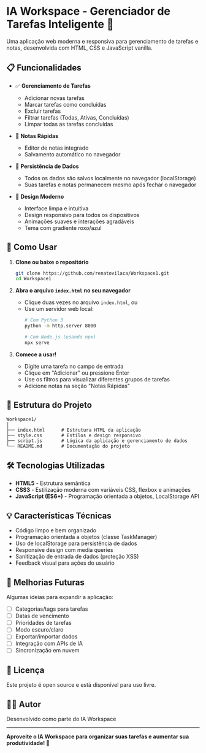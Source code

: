# IA Workspace - Gerenciador de Tarefas Inteligente 🤖

Uma aplicação web moderna e responsiva para gerenciamento de tarefas e notas, desenvolvida com HTML, CSS e JavaScript vanilla.

## 📋 Funcionalidades

- ✅ **Gerenciamento de Tarefas**
  - Adicionar novas tarefas
  - Marcar tarefas como concluídas
  - Excluir tarefas
  - Filtrar tarefas (Todas, Ativas, Concluídas)
  - Limpar todas as tarefas concluídas

- 📝 **Notas Rápidas**
  - Editor de notas integrado
  - Salvamento automático no navegador

- 💾 **Persistência de Dados**
  - Todos os dados são salvos localmente no navegador (localStorage)
  - Suas tarefas e notas permanecem mesmo após fechar o navegador

- 🎨 **Design Moderno**
  - Interface limpa e intuitiva
  - Design responsivo para todos os dispositivos
  - Animações suaves e interações agradáveis
  - Tema com gradiente roxo/azul

## 🚀 Como Usar

1. **Clone ou baixe o repositório**
   ```bash
   git clone https://github.com/renatovilaca/Workspace1.git
   cd Workspace1
   ```

2. **Abra o arquivo `index.html` no seu navegador**
   - Clique duas vezes no arquivo `index.html`, ou
   - Use um servidor web local:
     ```bash
     # Com Python 3
     python -m http.server 8000
     
     # Com Node.js (usando npx)
     npx serve
     ```

3. **Comece a usar!**
   - Digite uma tarefa no campo de entrada
   - Clique em "Adicionar" ou pressione Enter
   - Use os filtros para visualizar diferentes grupos de tarefas
   - Adicione notas na seção "Notas Rápidas"

## 📁 Estrutura do Projeto

```
Workspace1/
│
├── index.html      # Estrutura HTML da aplicação
├── style.css       # Estilos e design responsivo
├── script.js       # Lógica da aplicação e gerenciamento de dados
└── README.md       # Documentação do projeto
```

## 🛠️ Tecnologias Utilizadas

- **HTML5** - Estrutura semântica
- **CSS3** - Estilização moderna com variáveis CSS, flexbox e animações
- **JavaScript (ES6+)** - Programação orientada a objetos, LocalStorage API

## 💡 Características Técnicas

- Código limpo e bem organizado
- Programação orientada a objetos (classe TaskManager)
- Uso de localStorage para persistência de dados
- Responsive design com media queries
- Sanitização de entrada de dados (proteção XSS)
- Feedback visual para ações do usuário

## 🌟 Melhorias Futuras

Algumas ideias para expandir a aplicação:

- [ ] Categorias/tags para tarefas
- [ ] Datas de vencimento
- [ ] Prioridades de tarefas
- [ ] Modo escuro/claro
- [ ] Exportar/importar dados
- [ ] Integração com APIs de IA
- [ ] Sincronização em nuvem

## 📄 Licença

Este projeto é open source e está disponível para uso livre.

## 👨‍💻 Autor

Desenvolvido como parte do IA Workspace

---

**Aproveite o IA Workspace para organizar suas tarefas e aumentar sua produtividade! 🚀**
